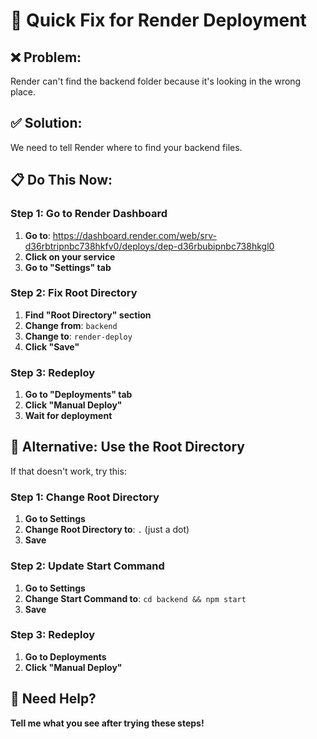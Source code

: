# 🚀 Quick Fix for Render Deployment

## ❌ Problem:
Render can't find the backend folder because it's looking in the wrong place.

## ✅ Solution:
We need to tell Render where to find your backend files.

## 📋 Do This Now:

### Step 1: Go to Render Dashboard
1. **Go to**: https://dashboard.render.com/web/srv-d36rbtripnbc738hkfv0/deploys/dep-d36rbubipnbc738hkgl0
2. **Click on your service**
3. **Go to "Settings" tab**

### Step 2: Fix Root Directory
1. **Find "Root Directory" section**
2. **Change from**: `backend`
3. **Change to**: `render-deploy`
4. **Click "Save"**

### Step 3: Redeploy
1. **Go to "Deployments" tab**
2. **Click "Manual Deploy"**
3. **Wait for deployment**

## 🎯 Alternative: Use the Root Directory

If that doesn't work, try this:

### Step 1: Change Root Directory
1. **Go to Settings**
2. **Change Root Directory to**: `.` (just a dot)
3. **Save**

### Step 2: Update Start Command
1. **Go to Settings**
2. **Change Start Command to**: `cd backend && npm start`
3. **Save**

### Step 3: Redeploy
1. **Go to Deployments**
2. **Click "Manual Deploy"**

## 🔧 Need Help?

**Tell me what you see after trying these steps!**
